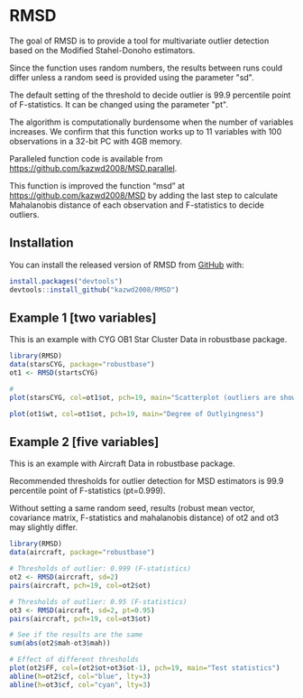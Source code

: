 
# RMSD

<!-- badges: start -->
<!-- badges: end -->

The goal of RMSD is to provide a tool for multivariate outlier detection based on the Modified Stahel-Donoho estimators.

Since the function uses random numbers, the results between runs could differ unless a random seed is provided using the parameter "sd".

The default setting of the threshold to decide outlier is 99.9 percentile point of F-statistics.  It can be changed using the parameter "pt".

The algorithm is computationally burdensome when the number of variables increases.  We confirm that this function works up to 11 variables with 100 observations in a 32-bit PC with 4GB memory. 

Paralleled function code is available from https://github.com/kazwd2008/MSD.parallel. 

This function is improved the function “msd” at https://github.com/kazwd2008/MSD by adding the last step to calculate Mahalanobis distance of each observation and F-statistics to decide outliers.


## Installation

You can install the released version of RMSD from [GitHub](https://github.com/kazwd2008) with:

``` r
install.packages("devtools")
devtools::install_github("kazwd2008/RMSD")
```

## Example 1 [two variables]

This is an example with CYG OB1 Star Cluster Data in robustbase package.

``` r
library(RMSD)
data(starsCYG, package="robustbase")
ot1 <- RMSD(startsCYG)

# 
plot(starsCYG, col=ot1$ot, pch=19, main="Scatterplot (outliers are shown in red)")

plot(ot1$wt, col=ot1$ot, pch=19, main="Degree of Outlyingness")
```

## Example 2 [five variables]

This is an example with Aircraft Data in robustbase package.

Recommended thresholds for outlier detection for MSD estimators is 99.9 percentile point of F-statistics (pt=0.999).

Without setting a same random seed, results (robust mean vector, covariance matrix, F-statistics and mahalanobis distance) of ot2 and ot3 may slightly differ.

``` r
library(RMSD)
data(aircraft, package="robustbase")

# Thresholds of outlier: 0.999 (F-statistics)
ot2 <- RMSD(aircraft, sd=2)
pairs(aircraft, pch=19, col=ot2$ot)

# Thresholds of outlier: 0.95 (F-statistics)
ot3 <- RMSD(aircraft, sd=2, pt=0.95)
pairs(aircraft, pch=19, col=ot3$ot)

# See if the results are the same
sum(abs(ot2$mah-ot3$mah))

# Effect of different thresholds
plot(ot2$FF, col=(ot2$ot+ot3$ot-1), pch=19, main="Test statistics")
abline(h=ot2$cf, col="blue", lty=3)
abline(h=ot3$cf, col="cyan", lty=3)
```
